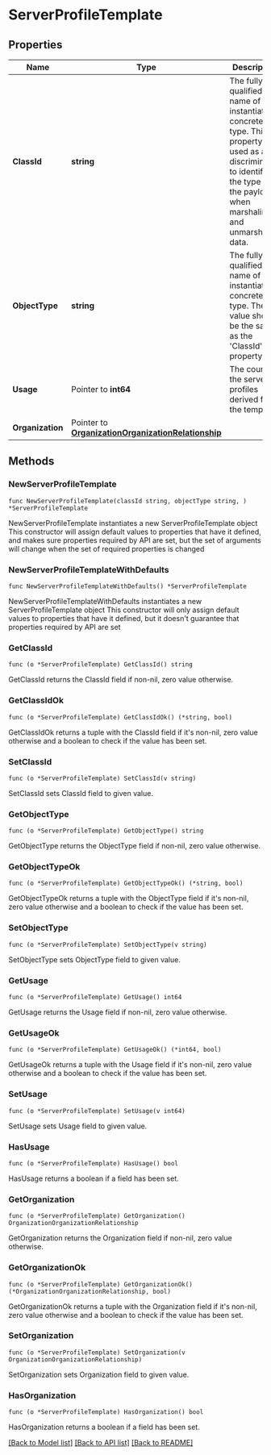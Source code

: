 # ServerProfileTemplate

## Properties

Name | Type | Description | Notes
------------ | ------------- | ------------- | -------------
**ClassId** | **string** | The fully-qualified name of the instantiated, concrete type. This property is used as a discriminator to identify the type of the payload when marshaling and unmarshaling data. | [default to "server.ProfileTemplate"]
**ObjectType** | **string** | The fully-qualified name of the instantiated, concrete type. The value should be the same as the &#39;ClassId&#39; property. | [default to "server.ProfileTemplate"]
**Usage** | Pointer to **int64** | The count of the server profiles derived from the template. | [optional] [readonly] [default to 0]
**Organization** | Pointer to [**OrganizationOrganizationRelationship**](organization.Organization.Relationship.md) |  | [optional] 

## Methods

### NewServerProfileTemplate

`func NewServerProfileTemplate(classId string, objectType string, ) *ServerProfileTemplate`

NewServerProfileTemplate instantiates a new ServerProfileTemplate object
This constructor will assign default values to properties that have it defined,
and makes sure properties required by API are set, but the set of arguments
will change when the set of required properties is changed

### NewServerProfileTemplateWithDefaults

`func NewServerProfileTemplateWithDefaults() *ServerProfileTemplate`

NewServerProfileTemplateWithDefaults instantiates a new ServerProfileTemplate object
This constructor will only assign default values to properties that have it defined,
but it doesn't guarantee that properties required by API are set

### GetClassId

`func (o *ServerProfileTemplate) GetClassId() string`

GetClassId returns the ClassId field if non-nil, zero value otherwise.

### GetClassIdOk

`func (o *ServerProfileTemplate) GetClassIdOk() (*string, bool)`

GetClassIdOk returns a tuple with the ClassId field if it's non-nil, zero value otherwise
and a boolean to check if the value has been set.

### SetClassId

`func (o *ServerProfileTemplate) SetClassId(v string)`

SetClassId sets ClassId field to given value.


### GetObjectType

`func (o *ServerProfileTemplate) GetObjectType() string`

GetObjectType returns the ObjectType field if non-nil, zero value otherwise.

### GetObjectTypeOk

`func (o *ServerProfileTemplate) GetObjectTypeOk() (*string, bool)`

GetObjectTypeOk returns a tuple with the ObjectType field if it's non-nil, zero value otherwise
and a boolean to check if the value has been set.

### SetObjectType

`func (o *ServerProfileTemplate) SetObjectType(v string)`

SetObjectType sets ObjectType field to given value.


### GetUsage

`func (o *ServerProfileTemplate) GetUsage() int64`

GetUsage returns the Usage field if non-nil, zero value otherwise.

### GetUsageOk

`func (o *ServerProfileTemplate) GetUsageOk() (*int64, bool)`

GetUsageOk returns a tuple with the Usage field if it's non-nil, zero value otherwise
and a boolean to check if the value has been set.

### SetUsage

`func (o *ServerProfileTemplate) SetUsage(v int64)`

SetUsage sets Usage field to given value.

### HasUsage

`func (o *ServerProfileTemplate) HasUsage() bool`

HasUsage returns a boolean if a field has been set.

### GetOrganization

`func (o *ServerProfileTemplate) GetOrganization() OrganizationOrganizationRelationship`

GetOrganization returns the Organization field if non-nil, zero value otherwise.

### GetOrganizationOk

`func (o *ServerProfileTemplate) GetOrganizationOk() (*OrganizationOrganizationRelationship, bool)`

GetOrganizationOk returns a tuple with the Organization field if it's non-nil, zero value otherwise
and a boolean to check if the value has been set.

### SetOrganization

`func (o *ServerProfileTemplate) SetOrganization(v OrganizationOrganizationRelationship)`

SetOrganization sets Organization field to given value.

### HasOrganization

`func (o *ServerProfileTemplate) HasOrganization() bool`

HasOrganization returns a boolean if a field has been set.


[[Back to Model list]](../README.md#documentation-for-models) [[Back to API list]](../README.md#documentation-for-api-endpoints) [[Back to README]](../README.md)


